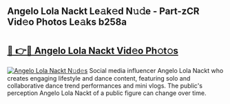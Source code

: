 ## Angelo Lola Nackt Le𝚊k𝚎d N𝚞𝚍e - Part-zCR Vid𝚎o Photos Le𝚊ks b258a

# <h2><a href="http://fb681mg.evod.top/?m=Angelo+Lola+Nackt">🔗 👉🔴 Angelo Lola Nackt Vid𝚎o Ph𝚘t𝚘s</a></h2>

[![Angelo Lola Nackt N𝚞d𝚎s](https://i.imgur.com/8V9OHl7.gif)](http://fb681mg.evod.top/?m=Angelo+Lola+Nackt)
Social media influencer Angelo Lola Nackt who creates engaging lifestyle and dance content, featuring solo and collaborative dance trend performances and mini vlogs. The public's perception Angelo Lola Nackt of a public figure can change over time. 
